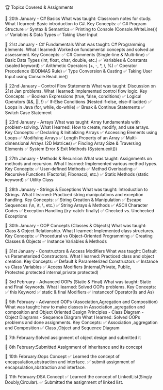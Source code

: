 🏆 Topics Covered & Assignments


📅 20th January - C# Basics
What was taught: Classroom notes for study.
What I learned: Basic introduction to C#.
Key Concepts:
✅ C# Program Structure
✅ Syntax & Semantics
✅ Printing to Console (Console.WriteLine())
✅ Variables & Data Types
✅ Taking User Input


📅 21st January - C# Fundamentals
What was taught: C# Programming Elements.
What I learned: Worked on fundamental concepts and solved an assessment.
Key Concepts:
✅ C# Comments (Single-line & Multi-line)
✅ Basic Data Types (int, float, char, double, etc.)
✅ Variables & Constants (sealed keyword)
✅ Arithmetic Operators (+, -, *, /, %)
✅ Operator Precedence (BODMAS Rule)
✅ Type Conversion & Casting
✅ Taking User Input using Console.ReadLine()


📅 22nd January - Control Flow Statements
What was taught: Discussion on 21st Jan problems.
What I learned: Implemented control flow logic.
Key Concepts:
✅ Boolean Expressions (true, false, conditions)
✅ Logical Operators (&&, ||, !)
✅ If-Else Conditions (Nested if-else, else-if ladder)
✅ Loops in Java (for, while, do-while)
✅ Break & Continue Statements
✅ Switch Case Statement


📅 23rd January - Arrays
What was taught: Array fundamentals with problem-solving.
What I learned: How to create, modify, and use arrays.
Key Concepts:
✅ Declaring & Initializing Arrays
✅ Accessing Elements using Loops
✅ Modifying Arrays
✅ Length Property of an Array
✅ Multi-dimensional Arrays (2D Matrices)
✅ Finding Array Size & Traversing Elements
✅ System Error & Exit Methods (System.exit())


📅 27th January - Methods & Recursion
What was taught: Assignments on methods and recursion.
What I learned: Implemented various method types.
Key Concepts:
✅ User-defined Methods
✅ Method Overloading
✅ Recursive Functions (Factorial, Fibonacci, etc.)
✅ Static Methods (static keyword)
✅ Utility Class 


📅 28th January - Strings & Exceptions
What was taught: Introduction to Strings.
What I learned: Practiced string manipulations and exception handling.
Key Concepts:
✅ String Creation & Manipulation
✅ Escape Sequences (\n, \t, \\, etc.)
✅ String Arrays & Methods
✅ ASCII Character Codes
✅ Exception Handling (try-catch-finally)
✅ Checked vs. Unchecked Exceptions


📅 30th January - OOP Concepts (Classes & Objects)
What was taught: Class & Object Relationship.
What I learned: Implemented class structures.
Key Concepts:
✅ Procedural vs Object-Oriented Programming
✅ Creating Classes & Objects
✅ Instance Variables & Methods


📅 31st January - Constructors & Access Modifiers
What was taught: Default vs Parameterized Constructors.
What I learned: Practiced class and object creation.
Key Concepts:
✅ Default & Parameterized Constructors
✅ Instance vs Class Variables
✅ Access Modifiers (internal,Private, Public, Protected,protected internal,private protected)


📅 3rd February - Advanced OOPs (Static & Final)
What was taught: Static and Final Keywords.
What I learned: Solved OOPs problems.
Key Concepts:
✅ this Keyword
✅ static & final Modifiers
✅ instanceof Operator(Is and As)


📅 5th February - Advanced OOPs (Association,Agregation and Composition)
What was taught: how to make classes in Association ,agregation and composition and 
                  Object Oriented Design Principles
                 - Class Diagram
                 - Object Diagrams
                 - Sequence Diagram
What I learned: Solved OOPs problems and done assignments.
Key Concepts:
✅ Association ,aggregation and Composition
✅ Class ,Object and Sequence Diagram

📅 7th February:Solved assignment of object design and submitted it

📅 8th February:Submitted Assignment of inheritance and its concept

📅 10th February:Oops Concept
✅ Learned the concept of encapsulation,abstraction and interface.
✅ submit assignment of encapsulation,abstraction and interface.

📅 11th February:DSA Concept
✅ Learned the concept of LinkedList(Singly Doubly,Circular).
✅ Submitted the assignment of linked list.
        




